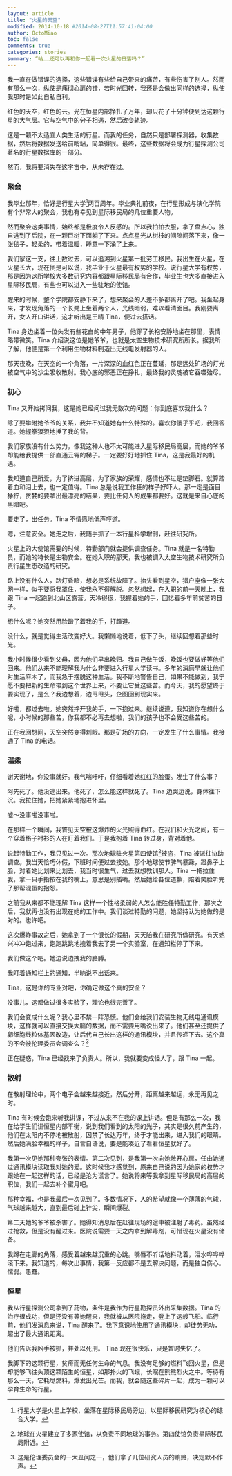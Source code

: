 ```yaml
---
layout: article
title: "火星的天空"
modified: 2014-10-18 #2014-08-27T11:57:41-04:00
author: OctoMiao
toc: false
comments: true
categories: stories
summary: “呐……还可以再和你一起看一次火星的日落吗？”
---
```


我一直在做错误的选择，这些错误有些给自己带来的痛苦，有些伤害了别人。然而有那么一次，纵使是痛彻心扉的错，若时光回转，我还是会做出同样的选择，纵使我那时是如此自私自利。

红色的天空，红色的云。光在恒星内部挣扎了万年，却只花了十分钟便到达这颗行星的大气层。它与空气中的分子相遇，然后改变轨迹。

这是一颗不太适宜人类生活的行星。而我的任务，自然只是部署探测器，收集数据，然后将数据发送给前哨站，简单得很。最终，这些数据将会成为行星探测公司著名的行星数据库的一部分。

然而，我将要消失在这宇宙中，从未存在过。

### 聚会

我毕业那年，恰好是行星大学[^1]两百周年。毕业典礼前夜，在行星形成与演化学院有个非常大的聚会，我也有幸见到星际移民局的几位重要人物。

然而聚会这类事情，始终都是极度令人反感的。所以我拍拍衣服，拿了盘点心，独自逃到了后院，在一颗巨树下面躺了下来。点点星光从树枝的间隙间落下来，像一张毯子，轻柔的，带着温暖，睡意一下涌了上来。

我们家这一支，往上数过去，可以追溯到火星第一批劳工移民。我出生在火星，在火星长大，现在倒是可以说，我毕业于火星最有权势的学校。说行星大学有权势，那是因为这所学校大多数研究内容都跟星际移民局有合作，毕业生也大多直接进入星际移民局，有些也可以进入一些驻地的使馆。

醒来的时候，整个学院都安静下来了，想来聚会的人差不多都离开了吧。我坐起身来，才发现角落的一个长凳上坐着两个人，光线暗弱，难以看清面目。我刚要离开，女人开口讲话，这才听出是王晴 Tina，便过去搭话。

Tina 身边坐着一位头发有些花白的中年男子，他穿了长袍安静地坐在那里，表情略带微笑。Tina 介绍说这位是她爷爷，也就是太空生物技术研究所所长。据我所了解，他便是第一个利用生物材料制造出无线电发射器的人。

那天夜晚，在天空的一个角落，一片深深的血红色正在蔓延，那是远处矿场的灯光被空气中的沙尘吸收散射。我心底的邪恶正在挣扎，最终我的灵魂被它吞噬殆尽。

### 初心

Tina 又开始拷问我，这是她已经问过我无数次的问题：你到底喜欢我什么？

除了要攀附她爷爷的关系，我并不知道她有什么特殊的。喜欢你傻乎乎吧，我回答道。她握拳狠狠地捶了我的背。

我们家族没有什么势力，像我这种人也不太可能进入星际移民局高层，而她的爷爷却能给我提供一部直通云霄的梯子。一定要好好地抓住 Tina，这是我最好的机遇。

我知道自己所爱，为了挤进高层，为了家族的荣耀，感情也不过是垫脚石。就算踏着血和泪上去，也一定值得。Tina 总是说我工作狂的样子好吓人。那一定是面目狰狞，贪婪的要拿出最漂亮的结果，要比任何人的成果都要好。这就是来自心底的黑暗吧。

要走了，出任务。Tina 不情愿地低声哼道。

嗯，注意安全。她走之后，我随手抓了一本行星科学增刊，赶往研究所。

火星上的大使馆需要的时候，特勤部门就会提供调查任务。Tina 就是一名特勤员，而她的特长是生物安全。在她入职的那天，我也被调入太空生物技术研究所负责行星生态改造的研究。

路上没有什么人，路灯昏暗，想必是系统故障了。抬头看到星空，猎户座像一张大网一样，似乎要将我罩住，使我永不得解脱。忽然想起，在入职的前一天晚上，我跟 Tina 一起跑到北山区露营。天冷得很，我握着她的手，回忆着多年前贫苦的日子。

想什么呢？她突然用脸蹭了着我的手，打趣道。

没什么，就是觉得生活改变好大。我懒懒地说着，低下了头，继续回想着那些时光。

我小时候很少看到父母，因为他们早出晚归。我自己做午饭，晚饭也要做好等他们回来。他们从来不能理解我为什么非要进入行星大学读书。多年的消磨早就让他们对生活麻木了，而我急于摆脱这种生活。我不断地警告自己，如果不能做到，我宁愿不要把新的生命带到这个世界上来，不要让它受这些苦。而今天，我的愿望终于要实现了，是么？我边想着，边甩甩头，企图回到现实来。

好啦，都过去啦。她突然挣开我的手，一下抱过来。继续说道，我知道你在想什么呢，小时候的那些苦，你我都不必再去想啦，我们的孩子也不会受这些苦的。

正在我回想间，天空突然变得刺眼。那是矿场的方向，一定发生了什么事情。我接通了 Tina 的电话。

### 温柔

谢天谢地，你没事就好。我气喘吁吁，仔细看着她红红的脸蛋。发生了什么事？

阿先死了。他没逃出来。他死了，怎么能这样就死了。Tina 边哭边说，身体往下沉。我拉住她，把她紧紧地抱进怀里。

嘘～没事啦没事啦。

在那样一个瞬间，我瞥见天空被这爆炸的火光照得血红。在我们和火光之间，有一个穿着格子衬衫的人在盯着我们。于是我抱着 Tina 转过身，背对着他。

说起特勤工作，我只见过一次。那次地球驻火星第四使馆[^2]被盗，Tina 被派往协助调查。我当天恰巧休假，下班时间便过去接她。那个地球使节脾气暴躁，蹬鼻子上脸，对着她比划来比划去，我当时很生气，过去就想教训那人。Tina 一把拉住我，拿一只手指按在我的嘴上，意思是别插嘴。然后她给各位道歉，陪着笑脸听完了那帮混蛋的抱怨。

之前我从来都不能理解 Tina 这样一个性格柔弱的人怎么能胜任特勤工作，那次之后，我就再也没有出现在她的工作中。我们谈过特勤的问题，她坚持认为她做的是对的。也许吧。

这次爆炸事故之后，她拿到了一个很长的假期，天天陪我在研究所做研究。有天她兴冲冲跑过来，跑跑跳跳地拽着我去了另一个实验室，在通知栏停了下来。

我们做这个吧。她边说边拽我的胳膊。

我盯着通知栏上的通知，半晌说不出话来。

Tina，这是你的专业对吧，你确定做这个真的安全？

没事儿，这都做过很多实验了，理论也很完善了。

我们会变成什么呢？我心里不禁一阵恐慌。他们会给我们安装生物无线电通讯模块，这样就可以直接交换大脑的数据，而不需要用嘴说出来了。他们甚至还提供了卵细胞线粒体基因改造，让后代自己长出这样的通讯模块，并且传递下去。这个真的不会被伦理委员会调查么？[^3]

正在疑惑，Tina 已经找来了负责人。所以，我就要变成怪人了，跟 Tina 一起。

### 散射

在散射理论中，两个电子会越来越接近，然后分开，距离越来越远，永无再见之时。

Tina 有时候会跑来听我讲课，不过从来不在我的课上讲话。但是有那么一次，我在给学生们讲恒星内部平衡，说到我们看到的太阳的光子，其实是很久前产生的，他们在太阳内不停地被散射，囚禁了长达万年，终于才能出来，进入我们的眼睛。然后她满脸幸福的样子，自言自语说，要是能凑近了看看恒星就好了。

我第一次见她那种夸张的表情。第二次见到，是我第一次向她敞开心扉，任由她通过通讯模块读取我对她的爱。这时候我才感觉到，原来自己说的因为她家的权势才跟她在一起这样的话，已经是沦为谎言了。她说将来等我拿到星际移民局的高层的职位，我们一起去补个蜜月吧。

那种幸福，也是我最后一次见到了。多数情况下，人的希望就像一个薄薄的气球，气球越来越大，直到最后碰上针尖，瞬间爆裂。

第二天她的爷爷被杀害了。她得知消息后在赶往现场的途中被注射了毒药。虽然经过抢救，但是没有醒过来。医院说需要一天之内拿到解毒剂，可惜现在火星没有储备。

我蹲在走廊的角落，感受着越来越沉重的心跳。嘴唇不听话地抖动着，泪水哗哗哗滚下来。我知道的，每次出事情，我第一反应都不是去解决问题，而是独自伤心。懦弱。愚蠢。

### 恒星

我从行星探测公司拿到了药物，条件是我作为行星勘探员外出采集数据。Tina 的治疗很成功，但是还没有等她醒来，我就被从医院拖走，登上了这艘飞船。临行前，他们发消息来说，Tina 醒来了。我下意识地使用了通讯模块，却徒劳无功，超出了最大通讯距离。

他们告诉我凶手被抓，并处以死刑。 Tina 现在很快乐，只是暂时失忆了。

我脚下的这颗行星，贫瘠而无任何生命的气息。我没有足够的燃料飞回火星，但是却能够飞往头顶这颗陌生的恒星，如那扑火的飞蛾，长眠在熊熊烈火之中。等待有那么一天，它耗尽燃料，爆发出光芒。而我，就会随这些碎片一起，成为一颗可以孕育生命的行星。


[^1]: 行星大学是火星上学校，坐落在星际移民局旁边，以星际移民研究为核心的综合大学。 
[^2]: 地球在火星建立了多家使馆，以负责不同地球的事务。第四使馆负责星际移民局附近。 
[^3]: 这是伦理委员会的一大丑闻之一，他们拿了几位研究人员的贿赂，决定默不作声。 





